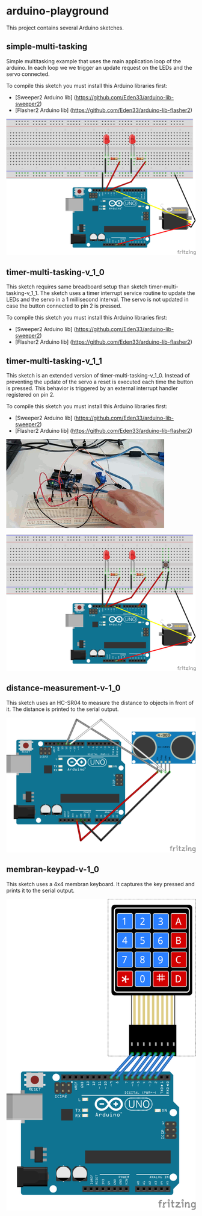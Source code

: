 # arduino-playground

This project contains several Arduino sketches.

## simple-multi-tasking

Simple multitasking example that uses the main application loop of the arduino.
In each loop we we trigger an update request on the LEDs and the servo connected.

To compile this sketch you must install this Arduino libraries first:
- [Sweeper2 Arduino lib] (https://github.com/Eden33/arduino-lib-sweeper2)
- [Flasher2 Arduino lib] (https://github.com/Eden33/arduino-lib-flasher2)

![simple-multi-tasking_bb.png](simple-multi-tasking/simple-multi-tasking_bb.png)

## timer-multi-tasking-v_1_0

This sketch requires same breadboard setup than sketch timer-multi-tasking-v_1_1. The sketch uses a timer interrupt service routine to update the LEDs and the servo in a 1 millisecond interval. The servo is not updated in case the button connected to pin 2 is pressed. 

To compile this sketch you must install this Arduino libraries first:
- [Sweeper2 Arduino lib] (https://github.com/Eden33/arduino-lib-sweeper2)
- [Flasher2 Arduino lib] (https://github.com/Eden33/arduino-lib-flasher2)

## timer-multi-tasking-v_1_1

This sketch is an extended version of timer-multi-tasking-v_1_0. Instead of preventing the update of the servo a reset is executed each time the button is pressed. This behavior is triggered by an external interrupt handler registered on pin 2.

To compile this sketch you must install this Arduino libraries first:
- [Sweeper2 Arduino lib] (https://github.com/Eden33/arduino-lib-sweeper2)
- [Flasher2 Arduino lib] (https://github.com/Eden33/arduino-lib-flasher2)

![timer-multi-tasking-v_1_1.gif](timer-multi-tasking-v_1_1/timer-multi-tasking-v_1_1.gif)

![timer-multi-tasking-v_1_1.png](timer-multi-tasking-v_1_1/timer-multi-tasking-v_1_1_bb.png)

## distance-measurement-v-1_0

This sketch uses an HC-SR04 to measure the distance to objects in front of it.
The distance is printed to the serial output.

![distance-measurement-v-1_0_bb.png](distance-measurement-v-1_0/distance-measurement-v-1_0_bb.png)

## membran-keypad-v-1_0 

This sketch uses a 4x4 membran keyboard. 
It captures the key pressed and prints it to the serial output.

![distance-measurement-v-1_0_bb.png](membran-keypad-v-1_0/membran-keypad-v-1_0_bb.png)


